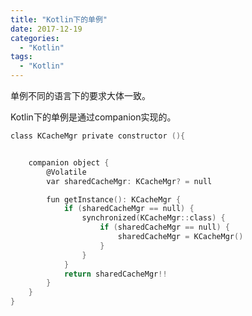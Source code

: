 ```yaml
---
title: "Kotlin下的单例"
date: 2017-12-19
categories:
  - "Kotlin"
tags:
  - "Kotlin"
---
```

<!--more-->

单例不同的语言下的要求大体一致。
<!--more-->

Kotlin下的单例是通过companion实现的。

```objective-c
class KCacheMgr private constructor (){


    companion object {
        @Volatile
        var sharedCacheMgr: KCacheMgr? = null

        fun getInstance(): KCacheMgr {
            if (sharedCacheMgr == null) {
                synchronized(KCacheMgr::class) {
                    if (sharedCacheMgr == null) {
                        sharedCacheMgr = KCacheMgr()
                    }
                }
            }
            return sharedCacheMgr!!
        }
    }
}
```
